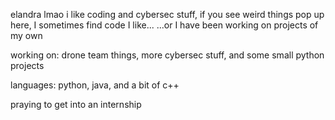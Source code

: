 elandra lmao
i like coding and cybersec stuff,
if you see weird things pop up here, I sometimes find code I like...
...or I have been working on projects of my own

working on: drone team things, more cybersec stuff, and some small python projects

languages: python, java, and a bit of c++

praying to get into an internship


<!---
Elandraaa/Elandraaa is a ✨ special ✨ repository because its `README.md` (this file) appears on your GitHub profile.
You can click the Preview link to take a look at your changes.
--->
